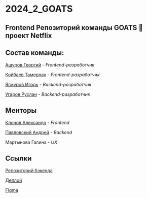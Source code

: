# 2024_2_GOATS

## Frontend Репозиторий команды GOATS 🐐 проект Netflix

## Состав команды:

[Ашуров Георгий](https://github.com/AshurovG) - _Frontend-разработчик_

[Койбаев Тамерлан](https://github.com/tkoibaev) - _Frontend-разработчик_

[Ягмуров Игорь](https://github.com/UnicoYal) - _Backend-разработчик_

[Угаров Руслан](https://github.com/Rusy13) - _Backend-разработчик_

## Менторы

[Клонов Александр](https://github.com/Shureks-den) - _Frontend_

[Павловский Андрей](https://github.com/Starlexxx) - _Backend_

Мартынова Галина - _UX_

## Ссылки

[Репозиторий бэкенда](https://github.com/go-park-mail-ru/2024_2_GOATS)

[Деплой](http://185.241.195.151/)

[Figma](https://www.figma.com/design/DDjZq4D69KioS73dRLYfaS/Netflix?node-id=101-37&node-type=canvas&t=x9dJ23PAS1ipyVlz-0)
